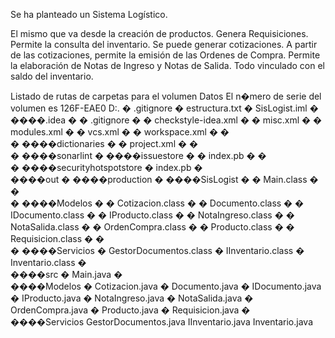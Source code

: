Se ha planteado un Sistema Logístico.

El mismo que va desde la creación de productos.
Genera Requisiciones.
Permite la consulta del inventario.
Se puede generar cotizaciones.
A partir de las cotizaciones, permite la emisión de las Ordenes de Compra.
Permite la elaboración de Notas de Ingreso y Notas de Salida.
Todo vinculado con el saldo del inventario.

Listado de rutas de carpetas para el volumen Datos
El n�mero de serie del volumen es 126F-EAE0
D:.
�   .gitignore
�   estructura.txt
�   SisLogist.iml
�   
����.idea
�   �   .gitignore
�   �   checkstyle-idea.xml
�   �   misc.xml
�   �   modules.xml
�   �   vcs.xml
�   �   workspace.xml
�   �   
�   ����dictionaries
�   �       project.xml
�   �       
�   ����sonarlint
�       ����issuestore
�       �       index.pb
�       �       
�       ����securityhotspotstore
�               index.pb
�               
����out
�   ����production
�       ����SisLogist
�           �   Main.class
�           �   
�           ����Modelos
�           �       Cotizacion.class
�           �       Documento.class
�           �       IDocumento.class
�           �       IProducto.class
�           �       NotaIngreso.class
�           �       NotaSalida.class
�           �       OrdenCompra.class
�           �       Producto.class
�           �       Requisicion.class
�           �       
�           ����Servicios
�                   GestorDocumentos.class
�                   IInventario.class
�                   Inventario.class
�                   
����src
    �   Main.java
    �   
    ����Modelos
    �       Cotizacion.java
    �       Documento.java
    �       IDocumento.java
    �       IProducto.java
    �       NotaIngreso.java
    �       NotaSalida.java
    �       OrdenCompra.java
    �       Producto.java
    �       Requisicion.java
    �       
    ����Servicios
            GestorDocumentos.java
            IInventario.java
            Inventario.java
